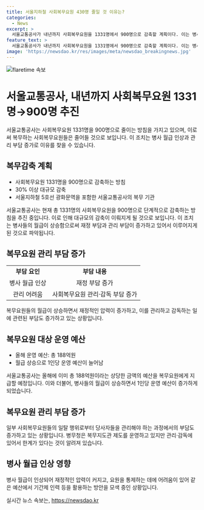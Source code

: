 ```yaml
---
title: 서울지하철 사회복무요원 430명 줄일 것 이유는?
categories:
  - News
excerpt: >
  서울교통공사가 내년까지 사회복무요원을 1331명에서 900명으로 감축할 계획이다. 이는 병사 월급이 인상되어 재정 부담과 사회복무요원 관리 부담이 증가했기 때문이다. 현재 지하철 역당 평균 4.66명의 사회복무요원이 안전 관리와 고객 서비스 업무를 수행하고 있으며, 이들에게는 교통비, 중식비 등을 포함한 모든 인건비가 부담된다. 그러나 이들을 관리하는 것은 어려움을 겪고 있으며, 복무지도관 제도가 있더라도 실질적인 관리와 감독에는 한계가 있다고 한다.
feature_text: >
  서울교통공사가 내년까지 사회복무요원을 1331명에서 900명으로 감축할 계획이다. 이는 병사 월급이 인상되어 재정 부담과 사회복무요원 관리 부담이 증가했기 때문이다. 현재 지하철 역당 평균 4.66명의 사회복무요원이 안전 관리와 고객 서비스 업무를 수행하고 있으며, 이들에게는 교통비, 중식비 등을 포함한 모든 인건비가 부담된다. 그러나 이들을 관리하는 것은 어려움을 겪고 있으며, 복무지도관 제도가 있더라도 실질적인 관리와 감독에는 한계가 있다고 한다.
image: 'https://newsdao.kr/res/images/meta/newsdao_breakingnews.jpg'
---
```


<p><img src="https://newsdao.kr/res/images/meta/newsdao_breakingnews.jpg" alt="flaretime 속보" /></p>

<h1>서울교통공사, 내년까지 사회복무요원 1331명→900명 추진</h1>

<p data-ke-size="size16">서울교통공사는 사회복무요원 1331명을 900명으로 줄이는 방침을 가지고 있으며, 이로써 복무하는 사회복무요원들은 줄어들 것으로 보입니다. 이 조치는 병사 월급 인상과 관리 부담 증가로 이유를 찾을 수 있습니다.</p>

<h2 data-ke-size="size26">복무감축 계획</h2>

<ul>
    <li>사회복무요원 1331명을 900명으로 감축하는 방침</li>
    <li>30% 이상 대규모 감축</li>
    <li>서울지하철 5호선 광화문역을 포함한 서울교통공사의 복무 기관</li>
</ul>

<p data-ke-size="size16">서울교통공사는 현재 총 1331명의 사회복무요원을 900명으로 단계적으로 감축하는 방침을 추진 중입니다. 이로 인해 대규모의 감축이 이뤄지게 될 것으로 보입니다. 이 조치는 병사들의 월급이 상승함으로써 재정 부담과 관리 부담이 증가하고 있어서 이루어지게 된 것으로 파악됩니다.</p>

<h2 data-ke-size="size26">복무요원 관리 부담 증가</h2>

<table>
    <tr>
        <td style="text-align: center; height: 17px;"><b>부담 요인</b></td>
        <td style="text-align: center; height: 17px;"><b>부담 내용</b></td>
    </tr>
    <tr>
        <td style="text-align: center; height: 17px;">병사 월급 인상</td>
        <td style="text-align: center; height: 17px;">재정 부담 증가</td>
    </tr>
    <tr>
        <td style="text-align: center; height: 17px;">관리 어려움</td>
        <td style="text-align: center; height: 17px;">사회복무요원 관리·감독 부담 증가</td>
    </tr>
</table>

<p data-ke-size="size16">복무요원들의 월급이 상승하면서 재정적인 압력이 증가하고, 이를 관리하고 감독하는 일에 관련된 부담도 증가하고 있는 상황입니다.</p>

<h2 data-ke-size="size26">복무요원 대상 운영 예산</h2>

<ul>
    <li>올해 운영 예산: 총 188억원</li>
    <li>월급 상승으로 1인당 운영 예산이 늘어남</li>
</ul>

<p data-ke-size="size16">서울교통공사는 올해에 이미 총 188억원이라는 상당한 금액의 예산을 복무요원에게 지급할 예정입니다. 이와 더불어, 병사들의 월급이 상승하면서 1인당 운영 예산이 증가하게 되었습니다.</p>

<h2 data-ke-size="size26">복무요원 관리 부담 증가</h2>

<p data-ke-size="size16">일부 사회복무요원들의 일탈 행위로부터 당사자들을 관리해야 하는 과정에서의 부담도 증가하고 있는 상황입니다. 병무청은 복무지도관 제도를 운영하고 있지만 관리·감독에 있어서 한계가 있다는 것이 알려져 있습니다.</p>

<h2 data-ke-size="size26">병사 월급 인상 영향</h2>

<p data-ke-size="size16">병사 월급이 인상되어 재정적인 압력이 커지고, 요원을 통제하는 데에 어려움이 있어 같은 예산에서 기간제 인력 등을 활용하는 방안을 모색 중인 상황입니다.</p>
실시간 뉴스 속보는, <a href="https://newsdao.kr" rel="dofollow">https://newsdao.kr</a>


